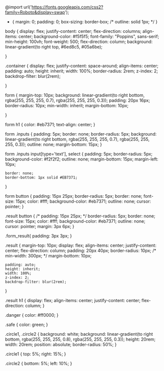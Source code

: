 @import url('https://fonts.googleapis.com/css2?family=Roboto&display=swap');

* {
	margin: 0;
	padding: 0;
	box-sizing: border-box;
	/* outline: solid 1px; */
}

body {
	display: flex;
	justify-content: center;
	flex-direction: columns;
	align-items: center;
	background-color: #f5f5f5;
	font-family: "Poppins", sans-serif;
	min-height: 100vh;
	font-weight: 500;
	flex-direction: column;
	background: linear-gradient(to right top, #6ed8c5, #05a6be);

}

.container {
	display: flex;
	justify-content: space-around;
	align-items: center;
	padding: auto;
	height: inherit;
	width: 100%;
	border-radius: 2rem;
	z-index: 2;
	backdrop-filter: blur(2rem);

}

form {
	margin-top: 10px;
	background: linear-gradient(to right bottom,
			rgba(255, 255, 255, 0.7),
			rgba(255, 255, 255, 0.3));
	padding: 20px 16px;
	border-radius: 10px;
	min-width: inherit;
	margin-bottom: 10px;

}

form h1 {
	color: #eb7371;
	text-align: center;
}

form .inputs {
	padding: 5px;
	border: none;
	border-radius: 5px;
	background: linear-gradient(to right bottom,
			rgba(255, 255, 255, 0.7),
			rgba(255, 255, 255, 0.3));
	outline: none;
	margin-bottom: 15px;
}

form .inputs input[type='text'],
select {
	padding: 5px;
	border-radius: 5px;
	background-color: #f2f2f2;
	outline: none;
	margin-bottom: 15px;
	margin-left: 10px;

	border: none;
	border-bottom: 1px solid #EB7371;

}


form button {
	padding: 15px 25px;
	border-radius: 5px;
	border: none;
	font-size: 15px;
	color: #fff;
	background-color: #eb7371;
	outline: none;
	cursor: pointer;
}

.result button {
	/* padding: 15px 25px; */
	border-radius: 5px;
	border: none;
	font-size: 15px;
	color: #fff;
	background-color: #eb7371;
	outline: none;
	cursor: pointer;
	margin: 3px 6px;
}

.form_result{
	padding: 3px 3px;
}

.result {
	margin-top: 10px;
	display: flex;
	align-items: center;
	justify-content: center;
	flex-direction: column;
	padding: 20px 40px;
	border-radius: 10px;
	/* min-width: 300px; */
	margin-bottom: 10px;

	padding: auto;
	height: inherit;
	width: 100%;
	z-index: 2;
	backdrop-filter: blur(2rem);
}

.result h1 {
	display: flex;
	align-items: center;
	justify-content: center;
	flex-direction: column;
}

.danger {
	color: #ff0000;
}

.safe {
	color: green;
}

.circle1,
.circle2 {
	background: white;
	background: linear-gradient(to right bottom,
			rgba(255, 255, 255, 0.8),
			rgba(255, 255, 255, 0.3));
	height: 20rem;
	width: 20rem;
	position: absolute;
	border-radius: 50%;
}

.circle1 {
	top: 5%;
	right: 15%;
}

.circle2 {
	bottom: 5%;
	left: 10%;
}
